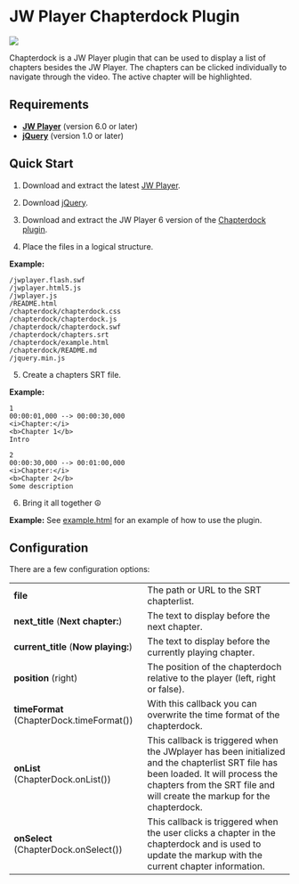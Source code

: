 JW Player Chapterdock Plugin
============================

<img src="https://github.com/skilip/chapterdock/blob/master/screenshot.png?raw=true" />

Chapterdock is a JW Player plugin that can be used to display a list of chapters besides the JW Player. The chapters can be clicked individually to navigate through the video. The active chapter will be highlighted.

Requirements
------------

* [**JW Player**](http://www.longtailvideo.com/jw-player/download/) (version 6.0 or later)
* [**jQuery**](http://code.jquery.com/jquery.min.js) (version 1.0 or later)


Quick Start
-----------

1) Download and extract the latest [JW Player](http://www.longtailvideo.com/jw-player/download/).

2) Download [jQuery](http://code.jquery.com/jquery.min.js).

3) Download and extract the JW Player 6 version of the [Chapterdock plugin](https://github.com/skilip/chapterdock/archive/jwplayer-6.zip).

4) Place the files in a logical structure.

**Example:**
    
    /jwplayer.flash.swf
    /jwplayer.html5.js
    /jwplayer.js
    /README.html
    /chapterdock/chapterdock.css
    /chapterdock/chapterdock.js
    /chapterdock/chapterdock.swf
    /chapterdock/chapters.srt
    /chapterdock/example.html
    /chapterdock/README.md
    /jquery.min.js

5) Create a chapters SRT file.

**Example:**
    
    1
    00:00:01,000 --> 00:00:30,000
    <i>Chapter:</i>
    <b>Chapter 1</b>
    Intro
    
    2
    00:00:30,000 --> 00:01:00,000
    <i>Chapter:</i>
    <b>Chapter 2</b>
    Some description

6) Bring it all together &#9774;

**Example:**
See [example.html](https://github.com/skilip/chapterdock/blob/master/example.html) for an example of how to use the plugin.
    

Configuration
-------------

There are a few configuration options:

<table>
  <tr>
    <td><strong>file</strong></td>
    <td>The path or URL to the SRT chapterlist.</td>
  </tr>
  <tr>
    <td><strong>next_title</strong> (<b>Next chapter:</b>)</td>
    <td>The text to display before the next chapter.</td>
  </tr>
  <tr>
    <td><strong>current_title</strong> (<b>Now playing:</b>)</td>
    <td>The text to display before the currently playing chapter.</td>
  </tr>
  <tr>
    <td><strong>position</strong> (right)</td>
    <td>The position of the chapterdoch relative to the player (left, right or false).</td>
  </tr>
  <tr>
    <td><strong>timeFormat</strong> (ChapterDock.timeFormat())</td>
    <td>With this callback you can overwrite the time format of the chapterdock.</td>
  </tr>
  <tr>
    <td><strong>onList</strong> (ChapterDock.onList())</td>
    <td>This callback is triggered when the JWplayer has been initialized and the chapterlist SRT file has been loaded. It will process the chapters from the SRT file and will create the markup for the chapterdock.</td>
  </tr>
  <tr>
    <td><strong>onSelect</strong> (ChapterDock.onSelect())</td>
    <td>This callback is triggered when the user clicks a chapter in the chapterdock and is used to update the markup with the current chapter information.</td>
  </tr>
</table>
